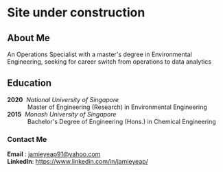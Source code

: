 # Site under construction 

## About Me 
An Operations Specialist with a master's degree in Environmental Engineering, seeking for career switch from operations to data analytics

## Education 
**2020**   &nbsp;_National University of Singapore_ <br />
&nbsp;&nbsp;&nbsp;&nbsp;&nbsp;&nbsp;&nbsp;&nbsp;&nbsp;&nbsp;&nbsp;&nbsp;Master of Engineering (Research) in Environmental Engineering <br />
**2015**   &nbsp;_Monash University of Singapore_ <br />
&nbsp;&nbsp;&nbsp;&nbsp;&nbsp;&nbsp;&nbsp;&nbsp;&nbsp;&nbsp;&nbsp;&nbsp;Bachelor's Degree of Engineering (Hons.) in Chemical Engineering 

### Contact Me
**Email**   : jamieyeap91@yahoo.com <br />
**LinkedIn**: https://www.linkedin.com/in/jamieyeap/
        
